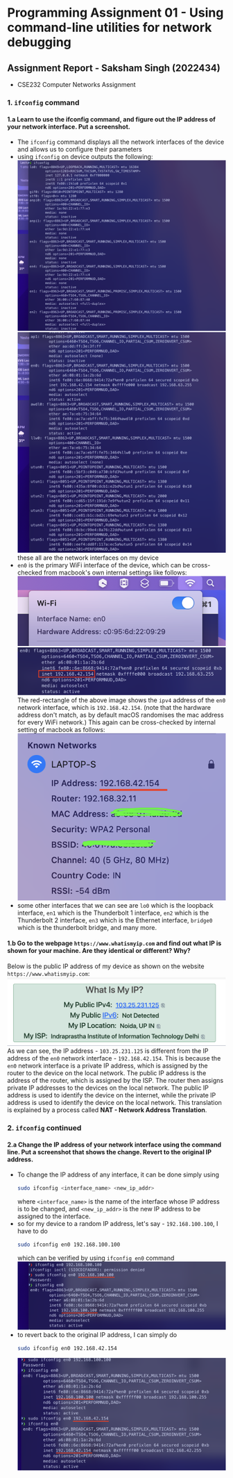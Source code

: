 # Programming Assignment 01 - Using command-line utilities for network debugging
## Assignment Report - Saksham Singh (2022434)
- CSE232 Computer Networks Assignment

### 1. `ifconfig` command
#### 1.a Learn to use the ifconfig command, and figure out the IP address of your network interface. Put a screenshot.
- The `ifconfig` command displays all the network interfaces of the device and allows us to configure their parameters
- using `ifconfig` on device outputs the following:
![ifconfig_01](./screenshots/ifconfig_01.png)
![ifconfig_02](./screenshots/ifconfig_02.png)
these all are the network interfaces on my device
- `en0` is the primary WiFi interface of the device, which can be cross-checked from macbook's own internal settings like follows:![wifi_interface](./screenshots/wifi_interface.png)![ifconfig_en0](./screenshots/ifconfig_en0.png)
 The red-rectangle of the above image shows the `ipv4` address of the `en0` network interface, which is `192.168.42.154`. (note that the hardware address don't match, as by default macOS randomises the mac address for every WiFi network.) This again can be cross-checked by internal setting of macbook as follows:![wifi_laptopS](./screenshots/wifi_laptopS.png)
- some other interfaces that we can see are `lo0` which is the loopback interface, `en1` which is the Thunderbolt 1 interface, `en2` which is the Thunderbolt 2 interface, `en3` which is the Ethernet interface, `bridge0` which is the thunderbolt bridge, and many more.

#### 1.b Go to the webpage `https://www.whatismyip.com` and find out what IP is shown for your machine. Are they identical or different? Why?
Below is the public IP address of my device as shown on the website `https://www.whatismyip.com`:
![public_ip](./screenshots/public_ip.png)
As we can see, the IP address - `103.25.231.125` is different from the IP address of the `en0` network interface - `192.168.42.154`. This is because the `en0` network interface is a private IP address, which is assigned by the router to the device on the local network. The public IP address is the address of the router, which is assigned by the ISP. The router then assigns private IP addresses to the devices on the local network. The public IP address is used to identify the device on the internet, while the private IP address is used to identify the device on the local network. This translation is explained by a process called **NAT - Network Address Translation**.

### 2. `ifconfig` continued
#### 2.a Change the IP address of your network interface using the command line. Put a screenshot that shows the change. Revert to the original IP address.
- To change the IP address of any interface, it can be done simply using 
  ```bash
  sudo ifconfig <interface_name> <new_ip_addr>
  ```
  where `<interface_name>` is the name of the interface whose IP address is to be changed, and `<new_ip_addr>` is the new IP address to be assigned to the interface.
- so for my device to a random IP address, let's say - `192.168.100.100`, I have to do
  ```bash
  sudo ifconfig en0 192.168.100.100
  ```
  which can be verified by using `ifconfig en0` command
  ![setting_ip_addr_01](./screenshots/setting_ip_addr_01.png)
- to revert back to the original IP address, I can simply do
  ```bash
  sudo ifconfig en0 192.168.42.154
  ```
  ![setting_ip_addr_02](./screenshots/setting_ip_addr_02.png)
